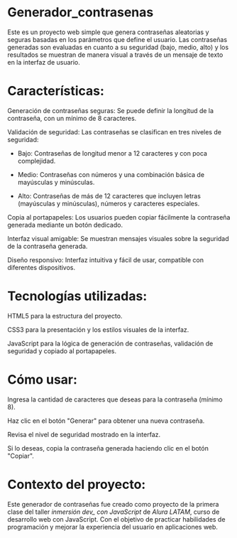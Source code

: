 # Generador_contrasenas
Este es un proyecto web simple que genera contraseñas aleatorias y seguras basadas en los parámetros que define el usuario. Las contraseñas generadas son evaluadas en cuanto a su seguridad (bajo, medio, alto) y los resultados se muestran de manera visual a través de un mensaje de texto en la interfaz de usuario.

# Características:
Generación de contraseñas seguras: Se puede definir la longitud de la contraseña, con un mínimo de 8 caracteres.

Validación de seguridad: Las contraseñas se clasifican en tres niveles de seguridad:
  - Bajo: Contraseñas de longitud menor a 12 caracteres y con poca complejidad.

  - Medio: Contraseñas con números y una combinación básica de mayúsculas y minúsculas.

  - Alto: Contraseñas de más de 12 caracteres que incluyen letras (mayúsculas y minúsculas), números y caracteres especiales.

Copia al portapapeles: Los usuarios pueden copiar fácilmente la contraseña generada mediante un botón dedicado.

Interfaz visual amigable: Se muestran mensajes visuales sobre la seguridad de la contraseña generada.

Diseño responsivo: Interfaz intuitiva y fácil de usar, compatible con diferentes dispositivos.

# Tecnologías utilizadas:
HTML5 para la estructura del proyecto.

CSS3 para la presentación y los estilos visuales de la interfaz.

JavaScript para la lógica de generación de contraseñas, validación de seguridad y copiado al portapapeles.

# Cómo usar:
Ingresa la cantidad de caracteres que deseas para la contraseña (mínimo 8).

Haz clic en el botón "Generar" para obtener una nueva contraseña.

Revisa el nivel de seguridad mostrado en la interfaz.

Si lo deseas, copia la contraseña generada haciendo clic en el botón "Copiar".

# Contexto del proyecto:

Este generador de contraseñas fue creado como proyecto de la primera clase del taller *inmersión dev_ con JavaScript* de *Alura LATAM*, curso de desarrollo web con JavaScript. Con el objetivo de practicar habilidades de programación y mejorar la experiencia del usuario en aplicaciones web.


